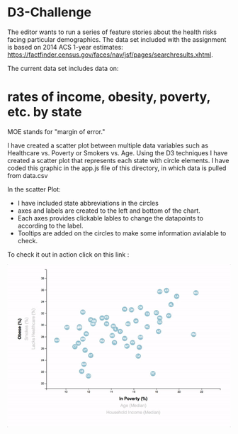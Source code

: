 # D3-Challenge

The editor wants to run a series of feature stories about the health risks facing particular demographics. The data set included with the assignment is based on 2014 ACS 1-year estimates: https://factfinder.census.gov/faces/nav/jsf/pages/searchresults.xhtml. 

The current data set includes data on:
# rates of income, obesity, poverty, etc. by state 
MOE stands for "margin of error."


I have created a scatter plot between multiple data variables such as Healthcare vs. Poverty or Smokers vs. Age.
Using the D3 techniques I have created a scatter plot that represents each state with circle elements. 
I have coded this graphic in the app.js file of this directory, in which data is pulled from data.csv

In the scatter Plot:
* I have included state abbreviations in the circles
* axes and labels are created to the left and bottom of the chart.
* Each axes provides clickable lables to change the datapoints to according to the label.
* Tooltips are added on the circles to make some information avialable to check.

To check it out in action click on this link : 

![gif](https://github.com/shaveta08/D3-Challenge/blob/master/animated-scatter.gif)

